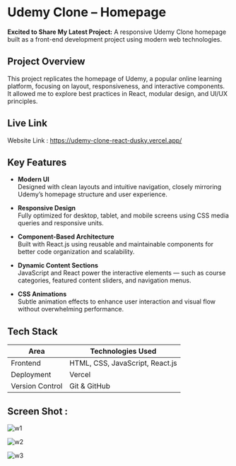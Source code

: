 # Udemy Clone – Homepage

**Excited to Share My Latest Project:** A responsive Udemy Clone homepage built as a front-end development project using modern web technologies.

## Project Overview

This project replicates the homepage of Udemy, a popular online learning platform, focusing on layout, responsiveness, and interactive components. It allowed me to explore best practices in React, modular design, and UI/UX principles.


## Live Link

Website Link : https://udemy-clone-react-dusky.vercel.app/

## Key Features

- **Modern UI**  
  Designed with clean layouts and intuitive navigation, closely mirroring Udemy’s homepage structure and user experience.

- **Responsive Design**  
  Fully optimized for desktop, tablet, and mobile screens using CSS media queries and responsive units.

- **Component-Based Architecture**  
  Built with React.js using reusable and maintainable components for better code organization and scalability.

- **Dynamic Content Sections**  
  JavaScript and React power the interactive elements — such as course categories, featured content sliders, and navigation menus.

- **CSS Animations**  
  Subtle animation effects to enhance user interaction and visual flow without overwhelming performance.

## Tech Stack

| Area          | Technologies Used                      |
|---------------|-----------------------------------------|
| Frontend      | HTML, CSS, JavaScript, React.js         |
| Deployment    | Vercel                                  |
| Version Control | Git & GitHub                          |

## Screen Shot :

![w1](https://github.com/user-attachments/assets/86e9d989-5c19-492a-b308-bae760248cd4)

![w2](https://github.com/user-attachments/assets/1359fbd1-06b1-4a43-947a-12f36fafef24)

![w3](https://github.com/user-attachments/assets/151ff895-a38a-4523-94e0-8fe0fc45f425)


